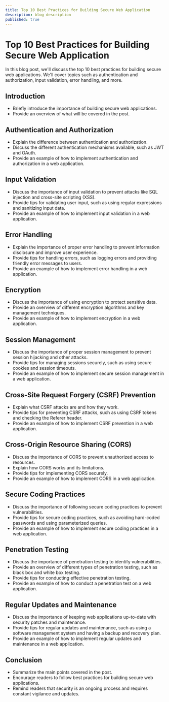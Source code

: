 ```yaml
---
title: Top 10 Best Practices for Building Secure Web Application
description: blog description
published: true
---
```


# Top 10 Best Practices for Building Secure Web Application

In this blog post, we'll discuss the top 10 best practices for building secure web applications. We'll cover topics such as authentication and authorization, input validation, error handling, and more.

Introduction
------------

-   Briefly introduce the importance of building secure web applications.
-   Provide an overview of what will be covered in the post.

Authentication and Authorization
--------------------------------

-   Explain the difference between authentication and authorization.
-   Discuss the different authentication mechanisms available, such as JWT and OAuth.
-   Provide an example of how to implement authentication and authorization in a web application.

Input Validation
----------------

-   Discuss the importance of input validation to prevent attacks like SQL injection and cross-site scripting (XSS).
-   Provide tips for validating user input, such as using regular expressions and sanitizing input data.
-   Provide an example of how to implement input validation in a web application.

Error Handling
--------------

-   Explain the importance of proper error handling to prevent information disclosure and improve user experience.
-   Provide tips for handling errors, such as logging errors and providing friendly error messages to users.
-   Provide an example of how to implement error handling in a web application.

Encryption
----------

-   Discuss the importance of using encryption to protect sensitive data.
-   Provide an overview of different encryption algorithms and key management techniques.
-   Provide an example of how to implement encryption in a web application.

Session Management
------------------

-   Discuss the importance of proper session management to prevent session hijacking and other attacks.
-   Provide tips for managing sessions securely, such as using secure cookies and session timeouts.
-   Provide an example of how to implement secure session management in a web application.

Cross-Site Request Forgery (CSRF) Prevention
--------------------------------------------

-   Explain what CSRF attacks are and how they work.
-   Provide tips for preventing CSRF attacks, such as using CSRF tokens and checking the Referer header.
-   Provide an example of how to implement CSRF prevention in a web application.

Cross-Origin Resource Sharing (CORS)
------------------------------------

-   Discuss the importance of CORS to prevent unauthorized access to resources.
-   Explain how CORS works and its limitations.
-   Provide tips for implementing CORS securely.
-   Provide an example of how to implement CORS in a web application.

Secure Coding Practices
-----------------------

-   Discuss the importance of following secure coding practices to prevent vulnerabilities.
-   Provide tips for secure coding practices, such as avoiding hard-coded passwords and using parameterized queries.
-   Provide an example of how to implement secure coding practices in a web application.

Penetration Testing
-------------------

-   Discuss the importance of penetration testing to identify vulnerabilities.
-   Provide an overview of different types of penetration testing, such as black box and white box testing.
-   Provide tips for conducting effective penetration testing.
-   Provide an example of how to conduct a penetration test on a web application.

Regular Updates and Maintenance
-------------------------------

-   Discuss the importance of keeping web applications up-to-date with security patches and maintenance.
-   Provide tips for regular updates and maintenance, such as using a software management system and having a backup and recovery plan.
-   Provide an example of how to implement regular updates and maintenance in a web application.

Conclusion
----------

-   Summarize the main points covered in the post.
-   Encourage readers to follow best practices for building secure web applications.
-   Remind readers that security is an ongoing process and requires constant vigilance and updates.

